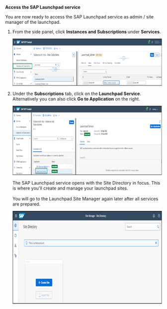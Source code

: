 <p "text-align: left;"><strong>Access the SAP Launchpad service</strong></p>
<p>You are now ready to access the SAP Launchpad service as admin / site manager of the launchpad.</p>
<ol>
<li>
<p>From the side panel, click&nbsp;<strong>Instances and Subscriptions&nbsp;</strong>under <strong>Services</strong>.</p>
<p><img src="/images/Instances_and_subscriptions.png" alt="Open Subscriptions" width="863" height="151" /></p>
</li>
<li>
<p>Under the&nbsp;<strong>Subscriptions</strong> tab, click on the <strong>Launchpad Service</strong>. Alternatively you can also click <strong>Go to Application</strong>&nbsp;on the right.</p>
<p><img src="/images/Go_to_application.png" alt="Go to application" width="864" height="222" /></p>
<p>The SAP Launchpad service opens with the Site Directory in focus. This is where you'll create and manage your launchpad sites. <br /><br />You will go to the Launchpad Site Manager again later after all services are prepared.</p>
<p><img src="/images/Open_site_directory.png" alt="Open Site Directory" width="860" height="298" /></p>
</li>
</ol>
